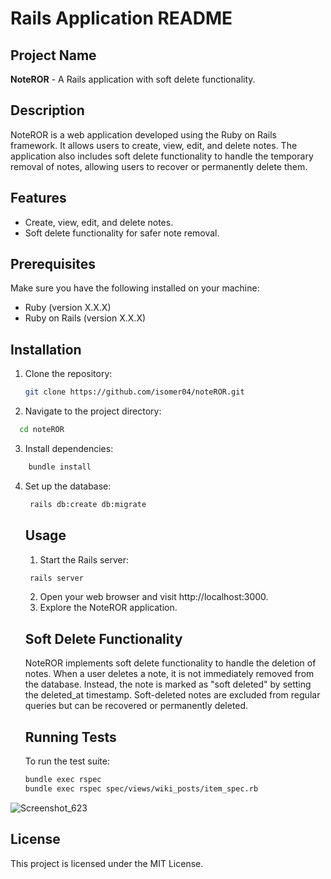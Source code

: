 # Rails Application README

## Project Name

**NoteROR** - A Rails application with soft delete functionality.

## Description

NoteROR is a web application developed using the Ruby on Rails framework. It allows users to create, view, edit, and delete notes. The application also includes soft delete functionality to handle the temporary removal of notes, allowing users to recover or permanently delete them.

## Features

- Create, view, edit, and delete notes.
- Soft delete functionality for safer note removal.

## Prerequisites

Make sure you have the following installed on your machine:

- Ruby (version X.X.X)
- Ruby on Rails (version X.X.X)

## Installation

1. Clone the repository:

   ```bash
   git clone https://github.com/isomer04/noteROR.git
   ```
2. Navigate to the project directory:

  ```bash
    cd noteROR
   ```
3. Install dependencies:

```bash
    bundle install
   ```
4. Set up the database:
   ```bash
    rails db:create db:migrate
   ```

   ## Usage

   1. Start the Rails server:


   ```bash
    rails server
   ```

    2. Open your web browser and visit http://localhost:3000.
    3. Explore the NoteROR application.
  
     ## Soft Delete Functionality

      NoteROR implements soft delete functionality to handle the deletion of notes. When a user deletes a note, it is not immediately removed from the database. Instead, the note is marked as "soft       deleted" by setting the deleted_at timestamp. Soft-deleted notes are excluded from regular queries but can be recovered or permanently deleted.

   ## Running Tests
     To run the test suite:

      ```bash
      bundle exec rspec
      bundle exec rspec spec/views/wiki_posts/item_spec.rb
   ```
![Screenshot_623](https://github.com/isomer04/noteROR/assets/43922158/cf0cb107-e284-40ff-aa2b-06863221f0f5)



## License
This project is licensed under the MIT License.





